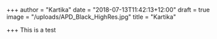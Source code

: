 +++
author = "Kartika"
date = "2018-07-13T11:42:13+12:00"
draft = true
image = "/uploads/APD_Black_HighRes.jpg"
title = "Kartika"

+++
This is a test